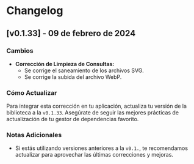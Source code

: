 # Changelog

## [v0.1.33] - 09 de febrero de 2024

### Cambios

- **Corrección de Limpieza de Consultas:**
  - Se corrige el saneamiento de los archivos SVG.
  - Se corrige la subida del archivo WebP.

### Cómo Actualizar

Para integrar esta corrección en tu aplicación, actualiza tu versión de la biblioteca a la `v0.1.33`. Asegúrate de seguir las mejores prácticas de actualización de tu gestor de dependencias favorito.

### Notas Adicionales

- Si estás utilizando versiones anteriores a la `v0.1.`, te recomendamos actualizar para aprovechar las últimas correcciones y mejoras.
